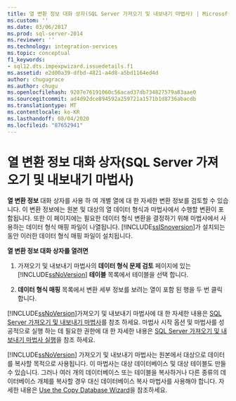 ```yaml
---
title: 열 변환 정보 대화 상자(SQL Server 가져오기 및 내보내기 마법사) | Microsoft Docs
ms.custom: ''
ms.date: 03/06/2017
ms.prod: sql-server-2014
ms.reviewer: ''
ms.technology: integration-services
ms.topic: conceptual
f1_keywords:
- sql12.dts.impexpwizard.issuedetails.f1
ms.assetid: e2d00a39-dfbd-4821-a4d8-a5bd1164ed4d
author: chugugrace
ms.author: chugu
ms.openlocfilehash: 9207e76191060c56acad37db734827579a83aae0
ms.sourcegitcommit: ad4d92dce894592a259721a1571b1d8736abacdb
ms.translationtype: MT
ms.contentlocale: ko-KR
ms.lasthandoff: 08/04/2020
ms.locfileid: "87652941"
---
```

# <a name="column-conversion-details-dialog-box-sql-server-import-and-export-wizard"></a>열 변환 정보 대화 상자(SQL Server 가져오기 및 내보내기 마법사)
  **열 변환 정보** 대화 상자를 사용 하 여 개별 열에 대 한 자세한 변환 정보를 검토할 수 있습니다. 이 변환 정보에는 원본 및 대상의 열 데이터 형식과 마법사에서 수행할 변환이 포함됩니다. 또한 이 페이지에는 필요한 데이터 형식 변환을 결정하기 위해 마법사에서 사용하는 데이터 형식 매핑 파일이 나열됩니다. [!INCLUDE[ssISnoversion](../../includes/ssisnoversion-md.md)]가 설치되는 동안 이러한 데이터 형식 매핑 파일이 설치됩니다.  
  
 **열 변환 정보 대화 상자를 열려면**  
  
1.  가져오기 및 내보내기 마법사의 **데이터 형식 문제 검토** 페이지에 있는 [!INCLUDE[ssNoVersion](../../includes/ssnoversion-md.md)] **테이블** 목록에서 테이블을 선택 합니다.  
  
2.  **데이터 형식 매핑** 목록에서 변환 세부 정보를 보려는 열이 포함 된 행을 두 번 클릭 합니다.  
  
 [!INCLUDE[ssNoVersion](../../includes/ssnoversion-md.md)]가져오기 및 내보내기 마법사에 대 한 자세한 내용은 [SQL Server 가져오기 및 내보내기 마법사](import-and-export-data-with-the-sql-server-import-and-export-wizard.md)를 참조 하세요. 마법사 시작 옵션 및 마법사를 성공적으로 실행 하는 데 필요한 권한에 대 한 자세한 내용은 [SQL Server 가져오기 및 내보내기 마법사 실행](start-the-sql-server-import-and-export-wizard.md)을 참조 하세요.  
  
 [!INCLUDE[ssNoVersion](../../includes/ssnoversion-md.md)] 가져오기 및 내보내기 마법사는 원본에서 대상으로 데이터를 복사할 목적으로 사용됩니다. 이 마법사는 대상 데이터베이스 및 대상 테이블도 만들 수 있습니다. 그러나 여러 개의 데이터베이스 또는 테이블을 복사하거나 다른 종류의 데이터베이스 개체를 복사할 경우 대신 데이터베이스 복사 마법사를 사용해야 합니다. 자세한 내용은 [Use the Copy Database Wizard](../../relational-databases/databases/use-the-copy-database-wizard.md)을 참조하세요.  
  
  
